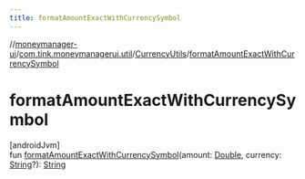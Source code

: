 ```yaml
---
title: formatAmountExactWithCurrencySymbol
---
```

//[moneymanager-ui](../../../index.html)/[com.tink.moneymanagerui.util](../index.html)/[CurrencyUtils](index.html)/[formatAmountExactWithCurrencySymbol](format-amount-exact-with-currency-symbol.html)



# formatAmountExactWithCurrencySymbol



[androidJvm]\
fun [formatAmountExactWithCurrencySymbol](format-amount-exact-with-currency-symbol.html)(amount: [Double](https://kotlinlang.org/api/latest/jvm/stdlib/kotlin/-double/index.html), currency: [String](https://kotlinlang.org/api/latest/jvm/stdlib/kotlin/-string/index.html)?): [String](https://kotlinlang.org/api/latest/jvm/stdlib/kotlin/-string/index.html)




